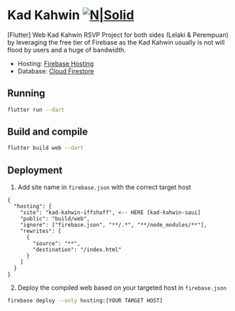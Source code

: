 # Kad Kahwin [![N|Solid](https://blog.expertsoftwareteam.com/wp-content/uploads/2019/01/flutter12.png)](https://flutter.dev/)

[Flutter] Web Kad Kahwin RSVP Project for both sides (Lelaki & Perempuan) by leveraging the free tier of Firebase as the Kad Kahwin usually is not will flood by users and a huge of bandwidth.

- Hosting: [Firebase Hosting]
- Database: [Cloud Firestore]

## Running

```sh
flutter run --dart
```

## Build and compile

```sh
flutter build web --dart
```

## Deployment

1. Add site name in `firebase.json` with the correct target host

```
{
  "hosting": {
    "site": "kad-kahwin-iffshaff", <-- HERE [kad-kahwin-saui]
    "public": "build/web",
    "ignore": ["firebase.json", "**/.*", "**/node_modules/**"],
    "rewrites": [
      {
        "source": "**",
        "destination": "/index.html"
      }
    ]
  }
}
```

2. Deploy the compiled web based on your targeted host in `firebase.json`

```sh
firebase deploy --only hosting:[YOUR TARGET HOST]
```

[firebase hosting]: https://firebase.google.com/docs/hosting
[cloud firestore]: https://firebase.google.com/docs/firestore
